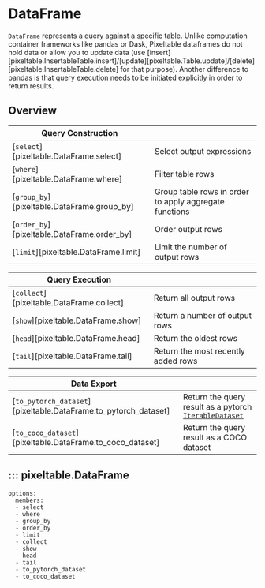 # DataFrame

`DataFrame` represents a query against a specific table. Unlike computation container frameworks like pandas or Dask,
Pixeltable dataframes do not hold data or allow you to update data (use [insert][pixeltable.InsertableTable.insert]/[update][pixeltable.Table.update]/[delete][pixeltable.InsertableTable.delete] for that purpose).
Another difference to pandas is that query execution needs to be initiated explicitly in order to return results.

## Overview
| Query Construction| |
|------------|-----------------------------------------------------|
| [`select`][pixeltable.DataFrame.select] | Select output expressions |
| [`where`][pixeltable.DataFrame.where] | Filter table rows |
| [`group_by`][pixeltable.DataFrame.group_by] | Group table rows in order to apply aggregate functions |
| [`order_by`][pixeltable.DataFrame.order_by] | Order output rows |
| [`limit`][pixeltable.DataFrame.limit] | Limit the number of output rows |

| Query Execution| |
|------------|-----------------------------------------------------|
| [`collect`][pixeltable.DataFrame.collect] | Return all output rows |
| [`show`][pixeltable.DataFrame.show] | Return a number of output rows |
| [`head`][pixeltable.DataFrame.head] | Return the oldest rows |
| [`tail`][pixeltable.DataFrame.tail] | Return the most recently added rows |

| Data Export | |
|------------|-----------------------------------------------------|
| [`to_pytorch_dataset`][pixeltable.DataFrame.to_pytorch_dataset] | Return the query result as a pytorch [`IterableDataset`](https://pytorch.org/docs/stable/data.html#torch.utils.data.IterableDataset) |
| [`to_coco_dataset`][pixeltable.DataFrame.to_coco_dataset] | Return the query result as a COCO dataset |

## ::: pixeltable.DataFrame
    options:
      members:
      - select
      - where
      - group_by
      - order_by
      - limit
      - collect
      - show
      - head
      - tail
      - to_pytorch_dataset
      - to_coco_dataset
